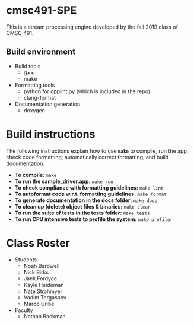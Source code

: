 # cmsc491-SPE
This is a stream processing engine developed by the fall 2019 class of CMSC 
491.

## Build environment
  * Build tools
    * g++
    * make
  * Formatting tools
    * python for cpplint.py (which is included in the repo)
    * clang-format
  * Documentation generation
    * doxygen

# Build instructions
The following instructions explain how to use **```make```** to compile, run 
the app, check code formatting, automatically correct formatting, and build 
documentation.  
  * **To compile:** ```make```
  * **To run the sample_driver.app:** ```make run```
  * **To check compliance with formatting guidelines:** ```make lint```
  * **To autoformat code w.r.t. formatting guidelines:** ```make format```
  * **To generate documentation in the docs folder:** ```make docs```
  * **To clean up (delete) object files & binaries:** ```make clean```
  * **To run the suite of tests in the tests folder:** ```make tests```
  * **To run CPU intensive tests to profile the system:** ```make profiler```

# Class Roster
  * Students
    * Noah Bardwell
    * Nick Birks
    * Jack Fordyce
    * Kayle Heideman
    * Nate Strohmyer
    * Vadim Torgashov
    * Marco Uribe
  * Faculty
    * Nathan Backman
